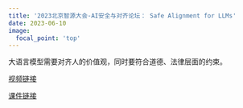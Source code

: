 ```yaml
---
title: '2023北京智源大会-AI安全与对齐论坛： Safe Alignment for LLMs'
date: 2023-06-10
image:
  focal_point: 'top'
---
```


大语言模型需要对齐人的价值观，同时要符合道德、法律层面的约束。

<!--more-->

[视频链接](https://www.bilibili.com/video/BV1hg4y1x7iT/?share_source=copy_web&vd_source=2afa8fb4b53a4d7f17e585f6e4e644fd)

[课件链接](http://rlchina.org/topic/652)
